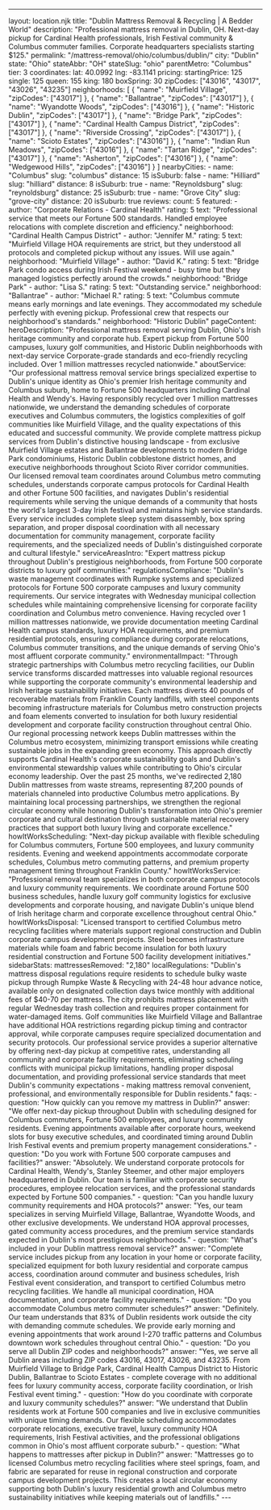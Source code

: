 ---
layout: location.njk
title: "Dublin Mattress Removal & Recycling | A Bedder World"
description: "Professional mattress removal in Dublin, OH. Next-day pickup for Cardinal Health professionals, Irish Festival community & Columbus commuter families. Corporate headquarters specialists starting $125."
permalink: "/mattress-removal/ohio/columbus/dublin/"
city: "Dublin" state: "Ohio" stateAbbr: "OH" stateSlug: "ohio" parentMetro: "Columbus" tier: 3 coordinates: lat: 40.0992 lng: -83.1141 pricing: startingPrice: 125 single: 125 queen: 155 king: 180 boxSpring: 30 zipCodes: ["43016", "43017", "43026", "43235"] neighborhoods: [ { "name": "Muirfield Village", "zipCodes": ["43017"] }, { "name": "Ballantrae", "zipCodes": ["43017"] }, { "name": "Wyandotte Woods", "zipCodes": ["43016"] }, { "name": "Historic Dublin", "zipCodes": ["43017"] }, { "name": "Bridge Park", "zipCodes": ["43017"] }, { "name": "Cardinal Health Campus District", "zipCodes": ["43017"] }, { "name": "Riverside Crossing", "zipCodes": ["43017"] }, { "name": "Scioto Estates", "zipCodes": ["43016"] }, { "name": "Indian Run Meadows", "zipCodes": ["43016"] }, { "name": "Tartan Ridge", "zipCodes": ["43017"] }, { "name": "Asherton", "zipCodes": ["43016"] }, { "name": "Wedgewood Hills", "zipCodes": ["43016"] } ] nearbyCities: - name: "Columbus" slug: "columbus" distance: 15 isSuburb: false - name: "Hilliard" slug: "hilliard" distance: 8 isSuburb: true - name: "Reynoldsburg" slug: "reynoldsburg" distance: 25 isSuburb: true - name: "Grove City" slug: "grove-city" distance: 20 isSuburb: true reviews: count: 5 featured: - author: "Corporate Relations - Cardinal Health" rating: 5 text: "Professional service that meets our Fortune 500 standards. Handled employee relocations with complete discretion and efficiency." neighborhood: "Cardinal Health Campus District" - author: "Jennifer M." rating: 5 text: "Muirfield Village HOA requirements are strict, but they understood all protocols and completed pickup without any issues. Will use again." neighborhood: "Muirfield Village" - author: "David K." rating: 5 text: "Bridge Park condo access during Irish Festival weekend - busy time but they managed logistics perfectly around the crowds." neighborhood: "Bridge Park" - author: "Lisa S." rating: 5 text: "Outstanding service." neighborhood: "Ballantrae" - author: "Michael R." rating: 5 text: "Columbus commute means early mornings and late evenings. They accommodated my schedule perfectly with evening pickup. Professional crew that respects our neighborhood's standards." neighborhood: "Historic Dublin" pageContent: heroDescription: "Professional mattress removal serving Dublin, Ohio's Irish heritage community and corporate hub. Expert pickup from Fortune 500 campuses, luxury golf communities, and Historic Dublin neighborhoods with next-day service Corporate-grade standards and eco-friendly recycling included. Over 1 million mattresses recycled nationwide." aboutService: "Our professional mattress removal service brings specialized expertise to Dublin's unique identity as Ohio's premier Irish heritage community and Columbus suburb, home to Fortune 500 headquarters including Cardinal Health and Wendy's. Having responsibly recycled over 1 million mattresses nationwide, we understand the demanding schedules of corporate executives and Columbus commuters, the logistics complexities of golf communities like Muirfield Village, and the quality expectations of this educated and successful community. We provide complete mattress pickup services from Dublin's distinctive housing landscape - from exclusive Muirfield Village estates and Ballantrae developments to modern Bridge Park condominiums, Historic Dublin cobblestone district homes, and executive neighborhoods throughout Scioto River corridor communities. Our licensed removal team coordinates around Columbus metro commuting schedules, understands corporate campus protocols for Cardinal Health and other Fortune 500 facilities, and navigates Dublin's residential requirements while serving the unique demands of a community that hosts the world's largest 3-day Irish festival and maintains high service standards. Every service includes complete sleep system disassembly, box spring separation, and proper disposal coordination with all necessary documentation for community management, corporate facility requirements, and the specialized needs of Dublin's distinguished corporate and cultural lifestyle." serviceAreasIntro: "Expert mattress pickup throughout Dublin's prestigious neighborhoods, from Fortune 500 corporate districts to luxury golf communities:" regulationsCompliance: "Dublin's waste management coordinates with Rumpke systems and specialized protocols for Fortune 500 corporate campuses and luxury community requirements. Our service integrates with Wednesday municipal collection schedules while maintaining comprehensive licensing for corporate facility coordination and Columbus metro convenience. Having recycled over 1 million mattresses nationwide, we provide documentation meeting Cardinal Health campus standards, luxury HOA requirements, and premium residential protocols, ensuring compliance during corporate relocations, Columbus commuter transitions, and the unique demands of serving Ohio's most affluent corporate community." environmentalImpact: "Through strategic partnerships with Columbus metro recycling facilities, our Dublin service transforms discarded mattresses into valuable regional resources while supporting the corporate community's environmental leadership and Irish heritage sustainability initiatives. Each mattress diverts 40 pounds of recoverable materials from Franklin County landfills, with steel components becoming infrastructure materials for Columbus metro construction projects and foam elements converted to insulation for both luxury residential development and corporate facility construction throughout central Ohio. Our regional processing network keeps Dublin mattresses within the Columbus metro ecosystem, minimizing transport emissions while creating sustainable jobs in the expanding green economy. This approach directly supports Cardinal Health's corporate sustainability goals and Dublin's environmental stewardship values while contributing to Ohio's circular economy leadership. Over the past 25 months, we've redirected 2,180 Dublin mattresses from waste streams, representing 87,200 pounds of materials channeled into productive Columbus metro applications. By maintaining local processing partnerships, we strengthen the regional circular economy while honoring Dublin's transformation into Ohio's premier corporate and cultural destination through sustainable material recovery practices that support both luxury living and corporate excellence." howItWorksScheduling: "Next-day pickup available with flexible scheduling for Columbus commuters, Fortune 500 employees, and luxury community residents. Evening and weekend appointments accommodate corporate schedules, Columbus metro commuting patterns, and premium property management timing throughout Franklin County." howItWorksService: "Professional removal team specializes in both corporate campus protocols and luxury community requirements. We coordinate around Fortune 500 business schedules, handle luxury golf community logistics for exclusive developments and corporate housing, and navigate Dublin's unique blend of Irish heritage charm and corporate excellence throughout central Ohio." howItWorksDisposal: "Licensed transport to certified Columbus metro recycling facilities where materials support regional construction and Dublin corporate campus development projects. Steel becomes infrastructure materials while foam and fabric become insulation for both luxury residential construction and Fortune 500 facility development initiatives." sidebarStats: mattressesRemoved: "2,180" localRegulations: "Dublin's mattress disposal regulations require residents to schedule bulky waste pickup through Rumpke Waste & Recycling with 24-48 hour advance notice, available only on designated collection days twice monthly with additional fees of $40-70 per mattress. The city prohibits mattress placement with regular Wednesday trash collection and requires proper containment for water-damaged items. Golf communities like Muirfield Village and Ballantrae have additional HOA restrictions regarding pickup timing and contractor approval, while corporate campuses require specialized documentation and security protocols. Our professional service provides a superior alternative by offering next-day pickup at competitive rates, understanding all community and corporate facility requirements, eliminating scheduling conflicts with municipal pickup limitations, handling proper disposal documentation, and providing professional service standards that meet Dublin's community expectations - making mattress removal convenient, professional, and environmentally responsible for Dublin residents." faqs: - question: "How quickly can you remove my mattress in Dublin?" answer: "We offer next-day pickup throughout Dublin with scheduling designed for Columbus commuters, Fortune 500 employees, and luxury community residents. Evening appointments available after corporate hours, weekend slots for busy executive schedules, and coordinated timing around Dublin Irish Festival events and premium property management considerations." - question: "Do you work with Fortune 500 corporate campuses and facilities?" answer: "Absolutely. We understand corporate protocols for Cardinal Health, Wendy's, Stanley Steemer, and other major employers headquartered in Dublin. Our team is familiar with corporate security procedures, employee relocation services, and the professional standards expected by Fortune 500 companies." - question: "Can you handle luxury community requirements and HOA protocols?" answer: "Yes, our team specializes in serving Muirfield Village, Ballantrae, Wyandotte Woods, and other exclusive developments. We understand HOA approval processes, gated community access procedures, and the premium service standards expected in Dublin's most prestigious neighborhoods." - question: "What's included in your Dublin mattress removal service?" answer: "Complete service includes pickup from any location in your home or corporate facility, specialized equipment for both luxury residential and corporate campus access, coordination around commuter and business schedules, Irish Festival event consideration, and transport to certified Columbus metro recycling facilities. We handle all municipal coordination, HOA documentation, and corporate facility requirements." - question: "Do you accommodate Columbus metro commuter schedules?" answer: "Definitely. Our team understands that 83% of Dublin residents work outside the city with demanding commute schedules. We provide early morning and evening appointments that work around I-270 traffic patterns and Columbus downtown work schedules throughout central Ohio." - question: "Do you serve all Dublin ZIP codes and neighborhoods?" answer: "Yes, we serve all Dublin areas including ZIP codes 43016, 43017, 43026, and 43235. From Muirfield Village to Bridge Park, Cardinal Health Campus District to Historic Dublin, Ballantrae to Scioto Estates - complete coverage with no additional fees for luxury community access, corporate facility coordination, or Irish Festival event timing." - question: "How do you coordinate with corporate and luxury community schedules?" answer: "We understand that Dublin residents work at Fortune 500 companies and live in exclusive communities with unique timing demands. Our flexible scheduling accommodates corporate relocations, executive travel, luxury community HOA requirements, Irish Festival activities, and the professional obligations common in Ohio's most affluent corporate suburb." - question: "What happens to mattresses after pickup in Dublin?" answer: "Mattresses go to licensed Columbus metro recycling facilities where steel springs, foam, and fabric are separated for reuse in regional construction and corporate campus development projects. This creates a local circular economy supporting both Dublin's luxury residential growth and Columbus metro sustainability initiatives while keeping materials out of landfills." ---